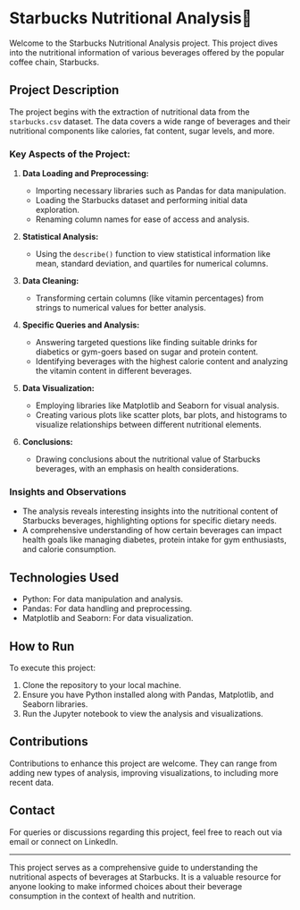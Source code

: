 # Starbucks Nutritional Analysis🧋

Welcome to the Starbucks Nutritional Analysis project. This project dives into the nutritional information of various beverages offered by the popular coffee chain, Starbucks. 

## Project Description

The project begins with the extraction of nutritional data from the `starbucks.csv` dataset. The data covers a wide range of beverages and their nutritional components like calories, fat content, sugar levels, and more.

### Key Aspects of the Project:

1. **Data Loading and Preprocessing:**
   - Importing necessary libraries such as Pandas for data manipulation.
   - Loading the Starbucks dataset and performing initial data exploration.
   - Renaming column names for ease of access and analysis.

2. **Statistical Analysis:**
   - Using the `describe()` function to view statistical information like mean, standard deviation, and quartiles for numerical columns.

3. **Data Cleaning:**
   - Transforming certain columns (like vitamin percentages) from strings to numerical values for better analysis.

4. **Specific Queries and Analysis:**
   - Answering targeted questions like finding suitable drinks for diabetics or gym-goers based on sugar and protein content.
   - Identifying beverages with the highest calorie content and analyzing the vitamin content in different beverages.

5. **Data Visualization:**
   - Employing libraries like Matplotlib and Seaborn for visual analysis.
   - Creating various plots like scatter plots, bar plots, and histograms to visualize relationships between different nutritional elements.

6. **Conclusions:**
   - Drawing conclusions about the nutritional value of Starbucks beverages, with an emphasis on health considerations.

### Insights and Observations

- The analysis reveals interesting insights into the nutritional content of Starbucks beverages, highlighting options for specific dietary needs.
- A comprehensive understanding of how certain beverages can impact health goals like managing diabetes, protein intake for gym enthusiasts, and calorie consumption.

## Technologies Used

- Python: For data manipulation and analysis.
- Pandas: For data handling and preprocessing.
- Matplotlib and Seaborn: For data visualization.

## How to Run

To execute this project:
1. Clone the repository to your local machine.
2. Ensure you have Python installed along with Pandas, Matplotlib, and Seaborn libraries.
3. Run the Jupyter notebook to view the analysis and visualizations.

## Contributions

Contributions to enhance this project are welcome. They can range from adding new types of analysis, improving visualizations, to including more recent data.

## Contact

For queries or discussions regarding this project, feel free to reach out via email or connect on LinkedIn.

---

This project serves as a comprehensive guide to understanding the nutritional aspects of beverages at Starbucks. It is a valuable resource for anyone looking to make informed choices about their beverage consumption in the context of health and nutrition.

